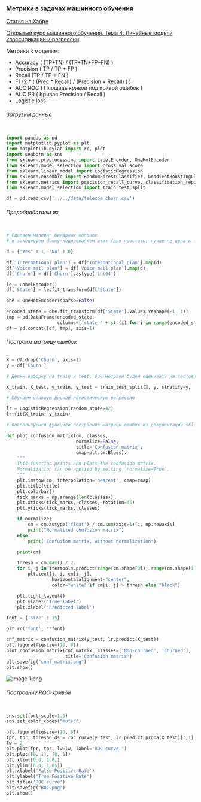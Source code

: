 ### Метрики в задачах машинного обучения

[Статья на Хабре](https://habr.com/company/ods/blog/328372/)

[Открытый курс машинного обучения. Тема 4. Линейные модели классификации и регрессии](https://habr.com/company/ods/blog/323890/#princip-maksimalnogo-pravdopodobiya-i-logisticheskaya-regressiya)


Метрики к моделям:

* Accuracy ( (TP+TN) / (TP+TN+FP+FN) )
* Precision ( TP / TP + FP )
* Recall (TP / TP + FN )
* F1 (2 \* ( (Prec \* Recall) / (Precision + Recall) ) )
* AUC ROC ( Площадь кривой под кривой ошибок )
* AUC PR ( Кривая Precision / Recall )
* Logistic loss



###### Загрузим данные

```python

import pandas as pd
import matplotlib.pyplot as plt
from matplotlib.pylab import rc, plot
import seaborn as sns
from sklearn.preprocessing import LabelEncoder, OneHotEncoder
from sklearn.model_selection import cross_val_score
from sklearn.linear_model import LogisticRegression
from sklearn.ensemble import RandomForestClassifier, GradientBoostingClassifier
from sklearn.metrics import precision_recall_curve, classification_report
from sklearn.model_selection import train_test_split

df = pd.read_csv('../../data/telecom_churn.csv')

```


###### Предобработаем их

```python

# Сделаем маппинг бинарных колонок
# и закодируем dummy-кодированием штат (для простоты, лучше не делать так для деревянных моделей)

d = {'Yes' : 1, 'No' : 0}

df['International plan'] = df['International plan'].map(d)
df['Voice mail plan'] = df['Voice mail plan'].map(d)
df['Churn'] = df['Churn'].astype('int64')

le = LabelEncoder()
df['State'] = le.fit_transform(df['State'])

ohe = OneHotEncoder(sparse=False)

encoded_state = ohe.fit_transform(df['State'].values.reshape(-1, 1))
tmp = pd.DataFrame(encoded_state,  
                   columns=['state ' + str(i) for i in range(encoded_state.shape[1])])
df = pd.concat([df, tmp], axis=1)

```


###### Построим матрицу ошибок

```python
X = df.drop('Churn', axis=1)
y = df['Churn']

# Делим выборку на train и test, все метрики будем оценивать на тестовом датасете

X_train, X_test, y_train, y_test = train_test_split(X, y, stratify=y,  test_size=0.33, random_state=42)

# Обучаем ставшую родной логистическую регрессию

lr = LogisticRegression(random_state=42)
lr.fit(X_train, y_train)

# Воспользуемся функцией построения матрицы ошибок из документации sklearn

def plot_confusion_matrix(cm, classes,
                          normalize=False,
                          title='Confusion matrix',
                          cmap=plt.cm.Blues):
    """
    This function prints and plots the confusion matrix.
    Normalization can be applied by setting `normalize=True`.
    """
    plt.imshow(cm, interpolation='nearest', cmap=cmap)
    plt.title(title)
    plt.colorbar()
    tick_marks = np.arange(len(classes))
    plt.xticks(tick_marks, classes, rotation=45)
    plt.yticks(tick_marks, classes)

    if normalize:
        cm = cm.astype('float') / cm.sum(axis=1)[:, np.newaxis]
        print("Normalized confusion matrix")
    else:
        print('Confusion matrix, without normalization')

    print(cm)

    thresh = cm.max() / 2.
    for i, j in itertools.product(range(cm.shape[0]), range(cm.shape[1])):
        plt.text(j, i, cm[i, j],
                 horizontalalignment="center",
                 color="white" if cm[i, j] > thresh else "black")

    plt.tight_layout()
    plt.ylabel('True label')
    plt.xlabel('Predicted label')

font = {'size' : 15}

plt.rc('font', **font)

cnf_matrix = confusion_matrix(y_test, lr.predict(X_test))
plt.figure(figsize=(10, 8))
plot_confusion_matrix(cnf_matrix, classes=['Non-churned', 'Churned'],
                      title='Confusion matrix')
plt.savefig("conf_matrix.png")
plt.show()
```

![image 1.png](https://habrastorage.org/web/37d/d24/a92/37dd24a92c8e4fe1aaebe31618930473.png "122")




###### Построение ROC-кривой

```python

sns.set(font_scale=1.5)
sns.set_color_codes("muted")

plt.figure(figsize=(10, 8))
fpr, tpr, thresholds = roc_curve(y_test, lr.predict_proba(X_test)[:,1], pos_label=1)
lw = 2
plt.plot(fpr, tpr, lw=lw, label='ROC curve ')
plt.plot([0, 1], [0, 1])
plt.xlim([0.0, 1.0])
plt.ylim([0.0, 1.05])
plt.xlabel('False Positive Rate')
plt.ylabel('True Positive Rate')
plt.title('ROC curve')
plt.savefig("ROC.png")
plt.show()

```
